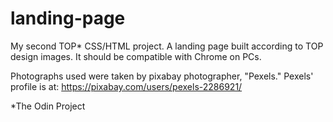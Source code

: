 # landing-page
My second TOP* CSS/HTML project. A landing page built according to TOP design images. It should be compatible with Chrome on PCs.


Photographs used were taken by pixabay photographer, "Pexels." Pexels' profile is at: https://pixabay.com/users/pexels-2286921/

*The Odin Project